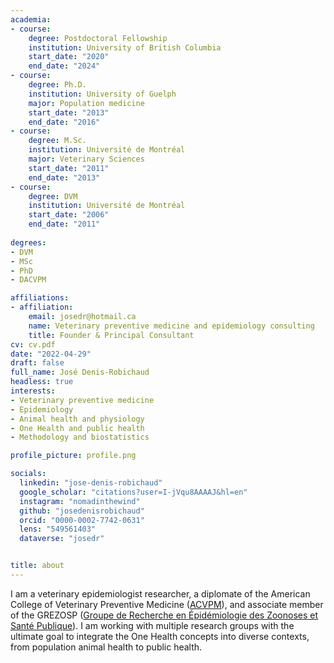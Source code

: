 ```yaml
---
academia:
- course:
    degree: Postdoctoral Fellowship
    institution: University of British Columbia
    start_date: "2020"
    end_date: "2024"
- course:
    degree: Ph.D.
    institution: University of Guelph
    major: Population medicine
    start_date: "2013"
    end_date: "2016"
- course:
    degree: M.Sc.
    institution: Université de Montréal
    major: Veterinary Sciences
    start_date: "2011"
    end_date: "2013"
- course:
    degree: DVM
    institution: Université de Montréal
    start_date: "2006"
    end_date: "2011"
    
degrees: 
- DVM
- MSc
- PhD
- DACVPM

affiliations:
- affiliation:
    email: josedr@hotmail.ca
    name: Veterinary preventive medicine and epidemiology consulting
    title: Founder & Principal Consultant
cv: cv.pdf
date: "2022-04-29"
draft: false
full_name: José Denis-Robichaud
headless: true
interests:
- Veterinary preventive medicine
- Epidemiology
- Animal health and physiology
- One Health and public health 
- Methodology and biostatistics

profile_picture: profile.png

socials:
  linkedin: "jose-denis-robichaud"
  google_scholar: "citations?user=I-jVqu8AAAAJ&hl=en"
  instagram: "nomadinthewind"
  github: "josedenisrobichaud" 
  orcid: "0000-0002-7742-0631"
  lens: "549561403"
  dataverse: "josedr"


title: about
---
```


I am a veterinary epidemiologist researcher, a diplomate of the American College of Veterinary Preventive Medicine ([ACVPM](https://acvpm.org/default.aspx)), and associate member of the GREZOSP ([Groupe de Recherche en Épidémiologie des Zoonoses et Santé Publique](http://grezosp.com)). I am working with multiple research groups with the ultimate goal to integrate the One Health concepts into diverse contexts, from population animal health to public health. 

